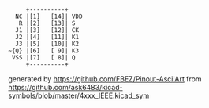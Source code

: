 

	     +----------+
	  NC |[1]   [14]| VDD
	   R |[2]   [13]| S
	  J1 |[3]   [12]| CK
	  J2 |[4]   [11]| K1
	  J3 |[5]   [10]| K2
	~{Q} |[6]   [ 9]| K3
	 VSS |[7]   [ 8]| Q
	     +----------+


generated by https://github.com/FBEZ/Pinout-AsciiArt from https://github.com/ask6483/kicad-symbols/blob/master/4xxx_IEEE.kicad_sym